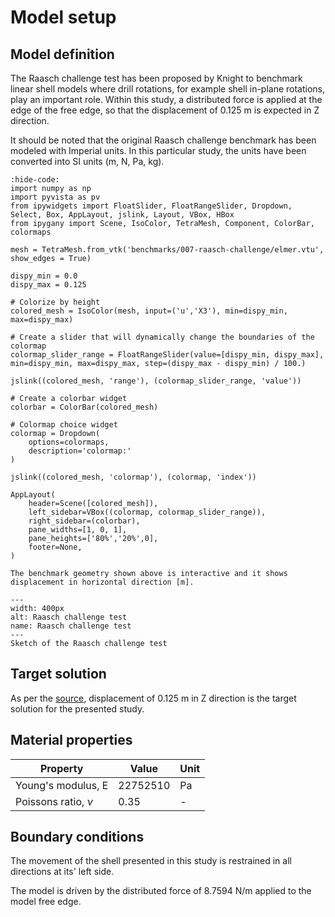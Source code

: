 # Model setup

## Model definition

The Raasch challenge test has been proposed by Knight to benchmark linear shell models where drill rotations, for example shell in-plane rotations, play an important role. Within this study, a distributed force is applied at the edge of the free edge, so that the displacement of 0.125 m is expected in Z direction.

It should be noted that the original Raasch challenge benchmark has been modeled with Imperial units. In this particular study, the units have been converted into SI units (m, N, Pa, kg).

```{jupyter-execute}
:hide-code:
import numpy as np
import pyvista as pv
from ipywidgets import FloatSlider, FloatRangeSlider, Dropdown, Select, Box, AppLayout, jslink, Layout, VBox, HBox
from ipygany import Scene, IsoColor, TetraMesh, Component, ColorBar, colormaps

mesh = TetraMesh.from_vtk('benchmarks/007-raasch-challenge/elmer.vtu', show_edges = True)

dispy_min = 0.0
dispy_max = 0.125

# Colorize by height
colored_mesh = IsoColor(mesh, input=('u','X3'), min=dispy_min, max=dispy_max)

# Create a slider that will dynamically change the boundaries of the colormap
colormap_slider_range = FloatRangeSlider(value=[dispy_min, dispy_max], min=dispy_min, max=dispy_max, step=(dispy_max - dispy_min) / 100.)

jslink((colored_mesh, 'range'), (colormap_slider_range, 'value'))

# Create a colorbar widget
colorbar = ColorBar(colored_mesh)

# Colormap choice widget
colormap = Dropdown(
    options=colormaps,
    description='colormap:'
)

jslink((colored_mesh, 'colormap'), (colormap, 'index'))

AppLayout(
    header=Scene([colored_mesh]),
    left_sidebar=VBox((colormap, colormap_slider_range)),
    right_sidebar=(colorbar),
    pane_widths=[1, 0, 1],
    pane_heights=['80%','20%',0],
    footer=None,
)
```

```{Tip}
The benchmark geometry shown above is interactive and it shows displacement in horizontal direction [m].
```

```{figure} .   /raasch.png
---
width: 400px
alt: Raasch challenge test
name: Raasch challenge test
---
Sketch of the Raasch challenge test
```

## Target solution

As per the [source](https://www.code-aster.org/V2/doc/v12/en/man_v/v3/v3.03.119.pdf), displacement of 0.125 m in Z direction is the target solution for the presented study.

## Material properties

| Property              | Value                | Unit       |
|-----------------------|----------------------|------------|
| Young's modulus, E    | 22752510             | Pa         |
| Poissons ratio, $\nu$ | 0.35                 | -          |

## Boundary conditions

The movement of the shell presented in this study is restrained in all directions at its' left side.

The model is driven by the distributed force of 8.7594 N/m applied to the model free edge.